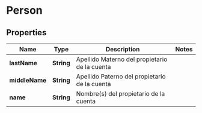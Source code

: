 # Person

## Properties
Name | Type | Description | Notes
------------ | ------------- | ------------- | -------------
**lastName** | **String** | Apellido Materno del propietario de la cuenta | 
**middleName** | **String** | Apellido Paterno del propietario de la cuenta | 
**name** | **String** | Nombre(s) del propietario de la cuenta | 
